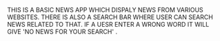 THIS IS A BASIC NEWS APP WHICH DISPALY NEWS FROM VARIOUS WEBSITES. THERE IS ALSO A SEARCH BAR WHERE USER CAN SEARCH NEWS RELATED TO THAT. IF A UESR ENTER A WRONG
WORD IT WILL GIVE 'NO NEWS FOR YOUR SEARCH' .
